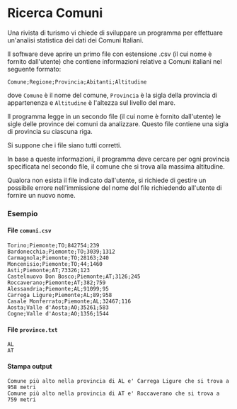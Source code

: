 # Ricerca Comuni

Una rivista di turismo vi chiede di sviluppare un programma per effettuare un'analisi 
statistica dei dati dei Comuni Italiani.

Il software deve aprire un primo file con estensione .csv (il cui nome è fornito 
dall'utente) che contiene informazioni relative a Comuni italiani nel seguente formato:

    Comune;Regione;Provincia;Abitanti;Altitudine

dove `Comune` è il nome del comune, `Provincia` è la sigla della provincia di 
appartenenza e `Altitudine` è l'altezza sul livello del mare.

Il programma legge in un secondo file (il cui nome è fornito dall'utente) 
le sigle delle province dei comuni da analizzare. Questo file contiene una 
sigla di provincia su ciascuna riga.

Si suppone che i file siano tutti corretti.

In base a queste informazioni, il programma deve cercare per ogni provincia specificata nel secondo file, il comune che si trova alla massima altitudine.

Qualora non esista il file indicato dall'utente, si richiede di gestire un possibile
errore nell'immissione del nome del file richiedendo all'utente di fornire un nuovo nome.

### Esempio

#### File `comuni.csv`

    Torino;Piemonte;TO;842754;239
    Bardonecchia;Piemonte;TO;3039;1312
    Carmagnola;Piemonte;TO;28163;240
    Moncenisio;Piemonte;TO;44;1460
    Asti;Piemonte;AT;73326;123
    Castelnuovo Don Bosco;Piemonte;AT;3126;245
    Roccaverano;Piemonte;AT;382;759
    Alessandria;Piemonte;AL;91099;95
    Carrega Ligure;Piemonte;AL;89;958
    Casale Monferrato;Piemonte;AL;32467;116
    Aosta;Valle d'Aosta;AO;35261;583
    Cogne;Valle d'Aosta;AO;1356;1544

#### File `province.txt`

    AL
    AT

#### Stampa output

    Comune più alto nella provincia di AL e' Carrega Ligure che si trova a 958 metri
    Comune più alto nella provincia di AT e' Roccaverano che si trova a 759 metri